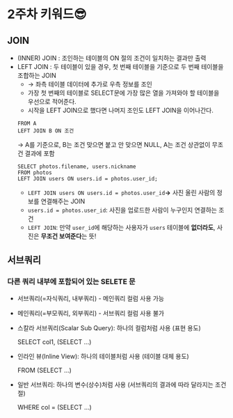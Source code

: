 # 2주차 키워드😎

## JOIN
- (INNER) JOIN : 조인하는 테이블의 ON 절의 조건이 일치하는 결과만 출력
- LEFT JOIN : 두 테이블이 있을 경우, 첫 번째 테이블을 기준으로 두 번째 테이블을 조합하는 JOIN
  - → 좌측 테이블 데이터에 추가로 우측 정보를 조인
  - 가장 첫 번째의 테이블로 SELECT문에 가장 많은 열을 가져와야 할 테이블을 우선으로 적어준다.
  - 시작을 LEFT JOIN으로 했다면 나머지 조인도 LEFT JOIN을 이어나간다.
  ```
  FROM A
  LEFT JOIN B ON 조건
  ```
  -> A를 기준으로, B는 조건 맞으면 붙고 안 맞으면 NULL, A는 조건 상관없이 무조건 결과에 포함
  ```
  SELECT photos.filename, users.nickname
  FROM photos
  LEFT JOIN users ON users.id = photos.user_id;
  ```
  - `LEFT JOIN users ON users.id = photos.user_id`**→** 사진 올린 사람의 정보를 연결해주는 JOIN
  - `users.id = photos.user_id`: 사진을 업로드한 사람이 누구인지 연결하는 조건
  - `LEFT JOIN`: 만약 `user_id`에 해당하는 사용자가 `users` 테이블에 **없더라도**, 사진은 **무조건 보여준다**는 뜻!

## 서브쿼리
### 다른 쿼리 내부에 포함되어 있는 SELETE 문

- 서브쿼리(=자식쿼리, 내부쿼리) - 메인쿼리 컬럼 사용 가능
- 메인쿼리(=부모쿼리, 외부쿼리) - 서브쿼리 컬럼 사용 불가
  
- 스칼라 서브쿼리(Scalar Sub Query): 하나의 컬럼처럼 사용 (표현 용도)
    
    SELECT col1, (SELECT ...)
    
- 인라인 뷰(Inline View): 하나의 테이블처럼 사용 (테이블 대체 용도)
    
    FROM (SELECT ...)
    
- 일반 서브쿼리: 하나의 변수(상수)처럼 사용 (서브쿼리의 결과에 따라 달라지는 조건절)
    
    WHERE col = (SELECT ...)
